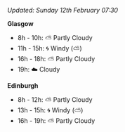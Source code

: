 *Updated: Sunday 12th February 07:30*

**Glasgow**

* 8h - 10h: :partly_sunny: Partly Cloudy
* 11h - 15h: :cyclone: Windy (:partly_sunny:)
* 16h - 18h: :partly_sunny: Partly Cloudy
* 19h: :cloud: Cloudy

**Edinburgh**

* 8h - 12h: :partly_sunny: Partly Cloudy
* 13h - 15h: :cyclone: Windy (:partly_sunny:)
* 16h - 19h: :partly_sunny: Partly Cloudy
